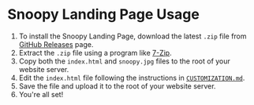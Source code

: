 # Snoopy Landing Page Usage

1. To install the Snoopy Landing Page, download the latest `.zip` file from [GitHub Releases](https://github.com/willtheorangeguy/Snoopy-Landing-Page/releases/latest) page.
2. Extract the `.zip` file using a program like [7-Zip](https://www.7-zip.org/).
3. Copy both the `index.html` and `snoopy.jpg` files to the root of your website server.
4. Edit the `index.html` file following the instructions in [`CUSTOMIZATION.md`](https://github.com/willtheorangeguy/Snoopy-Landing-Page/tree/main/docs).
5. Save the file and upload it to the root of your website server.
6. You're all set!

